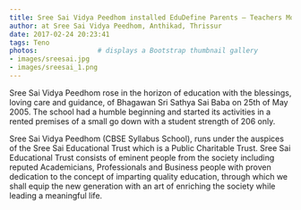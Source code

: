 ```yaml
---
title: Sree Sai Vidya Peedhom installed EduDefine Parents – Teachers Mobile Communication App 
author: at Sree Sai Vidya Peedhom, Anthikad, Thrissur
date: 2017-02-24 20:23:41
tags: Teno
photos:               # displays a Bootstrap thumbnail gallery
- images/sreesai.jpg
- images/sreesai_1.png
---
```

Sree Sai Vidya Peedhom rose in the horizon of education with the blessings, loving care and guidance, of Bhagawan Sri Sathya Sai Baba on 25th of May 2005. The school had a humble beginning and started its activities in a rented premises of a small go down with a student strength of 206 only.

Sree Sai Vidya Peedhom (CBSE Syllabus School), runs under the auspices of the Sree Sai Educational Trust which is a Public Charitable Trust. Sree Sai Educational Trust consists of eminent people from the society including reputed Academicians, Professionals and Business people with proven dedication to the concept of imparting quality education, through which we shall equip the new generation with an art of enriching the society while leading a meaningful life.